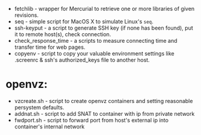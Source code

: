 * fetchlib - wrapper for Mercurial to retrieve one or more libraries of given revisions.
* seq - simple script for MacOS X to simulate Linux's `seq`.
* ssh-keyput - a script to generate SSH key (if none has been found), put it to remote host(s), check connection.
* check_response_time - a scripts to measure connecting time and transfer time for web pages.
* copyenv - script to copy your valuable environment settings like .screenrc & ssh's authorized_keys file to another host.

# openvz: #

* vzcreate.sh - script to create openvz containers and setting reasonable persystem defaults.
* addnat.sh - script to add SNAT to container with ip from private network
* fwdport.sh - script to forward port from host's external ip into container's internal network
